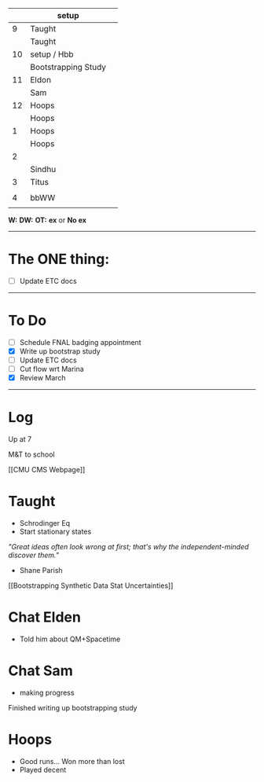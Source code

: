 
|     | setup               |     |
| --- | ------------------- | --- |
| 9   | Taught              |     |
|     | Taught              |     |
| 10  | setup / Hbb         |     |
|     | Bootstrapping Study |     |
| 11  | Eldon               |     |
|     | Sam                 |     |
| 12  | Hoops               |     |
|     | Hoops               |     |
| 1   | Hoops               |     |
|     | Hoops               |     |
| 2   |                     |     |
|     | Sindhu              |     |
| 3   | Titus               |     |
|     |                     |     |
| 4   | bbWW                |     |
|     |                     |     |

**W:**
**DW:**
**OT:**
**ex** or **No ex**

---
# The ONE thing: 
- [ ] Update ETC docs

---
# To Do

- [ ]  Schedule FNAL badging appointment
- [x] Write up bootstrap study
- [ ] Update ETC docs
- [ ] Cut flow wrt Marina
- [x] Review March

---

# Log

Up at 7 

M&T to school

[[CMU CMS Webpage]]

# Taught
- Schrodinger Eq
- Start stationary states

*"Great ideas often look wrong at first; that's why the independent-minded discover them."*
- Shane Parish 

[[Bootstrapping Synthetic Data Stat Uncertainties]]

# Chat Elden 
- Told him about QM+Spacetime

# Chat Sam
- making progress

Finished writing up bootstrapping study

# Hoops
- Good runs... Won more than lost
- Played decent

